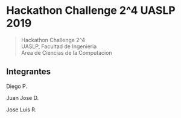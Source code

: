 # Hackathon Challenge 2^4 UASLP 2019
> Hackathon Challenge 2^4 <br>
> UASLP, Facultad de Ingenieria <br>
> Area de Ciencias de la Computacion <br>

## Integrantes
Diego P.

Juan Jose D.

Jose Luis R.
